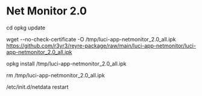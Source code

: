 # Net Monitor 2.0

cd
opkg update

wget --no-check-certificate -O /tmp/luci-app-netmonitor_2.0_all.ipk https://github.com/r3yr3/reyre-package/raw/main/luci-app-netmonitor/luci-app-netmonitor_2.0_all.ipk

opkg install /tmp/luci-app-netmonitor_2.0_all.ipk

rm /tmp/luci-app-netmonitor_2.0_all.ipk

/etc/init.d/netdata restart
